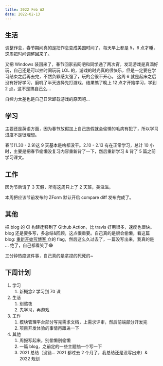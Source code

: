 ```yaml
---
title: 2022 Feb W2
date: 2022-02-13
---
```


## 生活

调整作息，春节期间真的是把作息变成美国时间了，每天早上都是 5，6 点才睡，这周把时间调整回来了。

又把 Windows 装回来了，春节回家去网吧和同学通了两次宵，发现游戏是真滴好玩，自己还是可以抽时间玩玩 LOL 的，游戏的时光真的很快乐，但是一定要在学习结束之后再去完，不然负罪感太强了，玩的会很不开心。
这周 6 就是起床之后没有好好学习，磨叽了半天选择先打游戏，结果搞了晚上 12 点才开始学习，学到 2 点，这不是搞自己么...

自控力太差也是自己日常卸载游戏的原因吧...

## 学习

主要还是英语方面，因为春节放假加上自己放假就会偷懒的毛病有犯了，所以学习进度不是很理想。

春节(1.30 - 2.9)这 9 天基本是啥都没干。2.10 - 2.13 有在正常学习，总计 10 小时，主要是把春节偷懒没复习内容重新背了一下，然后重新学习 & 背了 5 篇之前学习课文。

## 工作

因为节后请了 3 天假，所有这周只上了 2 天班，美滋滋。

本周把应该节前发布的 ZForm 默认开启 compare diff 发布完成了。


## 其他

把 blog 的 CI 构建迁移到了 Github Action，比 travis 好用很多，速度也很快。blog 还是要多写，多总结&回顾，这点很重要。自己真的是很会偷懒，看这篇 blog: [重新开始写博客
](https://caijin.tech/blog/2021/04/13/2021-04-13-%E9%87%8D%E6%96%B0%E5%BC%80%E5%A7%8B%E5%86%99%E5%8D%9A%E5%AE%A2/) 立的 flag，然后这么久过去了，一篇没写出来，我真的是 ... 绝了，自己都看笑了😂

三分钟热度这件事，自己真的是拿捏的死死的~

## 下周计划

1. 学习
   1. 新概念2 学习到 70 课
2. 生活
   1. 别熬夜
   2. 先学习，再游戏
3. 工作
   1. 模块管理平台部分写完需求文档，上需求评审，然后前端部分开发完
   2. 项目开发体验的事情再跟进一下
4. 其他
   1. 周报写起来，别偷懒别偷懒
   2. 一篇 blog，之前定的一些主题抽一个写一下
   3. 2021 总结（没错... 2021 都过去 2 个月了，我总结还是没写出来）& 2022 规划
